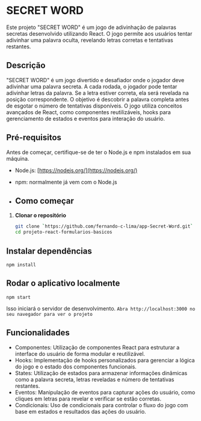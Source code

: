 # SECRET WORD
Este projeto "SECRET WORD" é um jogo de adivinhação de palavras secretas desenvolvido utilizando React. O jogo permite aos usuários tentar adivinhar uma palavra oculta, revelando letras corretas e tentativas restantes.

## Descrição
"SECRET WORD" é um jogo divertido e desafiador onde o jogador deve adivinhar uma palavra secreta. A cada rodada, o jogador pode tentar adivinhar letras da palavra. Se a letra estiver correta, ela será revelada na posição correspondente. O objetivo é descobrir a palavra completa antes de esgotar o número de tentativas disponíveis. O jogo utiliza conceitos avançados de React, como componentes reutilizáveis, hooks para gerenciamento de estados e eventos para interação do usuário.

## Pré-requisitos

Antes de começar, certifique-se de ter o Node.js e npm instalados em sua máquina.

- Node.js: [https://nodejs.org/](https://nodejs.org/)
- npm: normalmente já vem com o Node.js

- ## Como começar

1. **Clonar o repositório**

   ```bash
   git clone `https://github.com/fernando-c-lima/app-Secret-Word.git`
   cd projeto-react-formularios-basicos

## Instalar dependências

`npm install`

## Rodar o aplicativo localmente
`npm start`

Isso iniciará o servidor de desenvolvimento. `Abra http://localhost:3000 no seu navegador para ver o projeto`

## Funcionalidades
- Componentes: Utilização de componentes React para estruturar a interface do usuário de forma modular e reutilizável.
- Hooks: Implementação de hooks personalizados para gerenciar a lógica do jogo e o estado dos componentes funcionais.
- States: Utilização de estados para armazenar informações dinâmicas como a palavra secreta, letras reveladas e número de tentativas restantes.
- Eventos: Manipulação de eventos para capturar ações do usuário, como cliques em letras para revelar e verificar se estão corretas.
- Condicionais: Uso de condicionais para controlar o fluxo do jogo com base em estados e resultados das ações do usuário.
